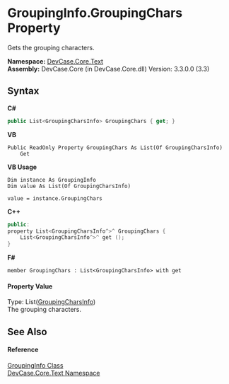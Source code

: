 # GroupingInfo.GroupingChars Property 
 

Gets the grouping characters.

**Namespace:**&nbsp;<a href="N_DevCase_Core_Text">DevCase.Core.Text</a><br />**Assembly:**&nbsp;DevCase.Core (in DevCase.Core.dll) Version: 3.3.0.0 (3.3)

## Syntax

**C#**<br />
``` C#
public List<GroupingCharsInfo> GroupingChars { get; }
```

**VB**<br />
``` VB
Public ReadOnly Property GroupingChars As List(Of GroupingCharsInfo)
	Get
```

**VB Usage**<br />
``` VB Usage
Dim instance As GroupingInfo
Dim value As List(Of GroupingCharsInfo)

value = instance.GroupingChars

```

**C++**<br />
``` C++
public:
property List<GroupingCharsInfo^>^ GroupingChars {
	List<GroupingCharsInfo^>^ get ();
}
```

**F#**<br />
``` F#
member GroupingChars : List<GroupingCharsInfo> with get

```


#### Property Value
Type: List(<a href="T_DevCase_Core_Text_GroupingCharsInfo">GroupingCharsInfo</a>)<br />The grouping characters.

## See Also


#### Reference
<a href="T_DevCase_Core_Text_GroupingInfo">GroupingInfo Class</a><br /><a href="N_DevCase_Core_Text">DevCase.Core.Text Namespace</a><br />